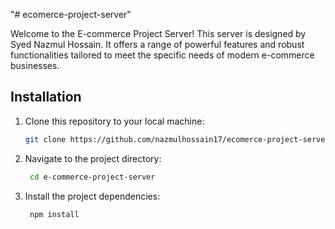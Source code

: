 "# ecomerce-project-server" 

Welcome to the E-commerce Project Server! This server is designed by Syed Nazmul Hossain. It offers a range of powerful features and robust functionalities tailored to meet the specific needs of modern e-commerce businesses.



## Installation

1. Clone this repository to your local machine:

   ```bash
   git clone https://github.com/nazmulhossain17/ecomerce-project-server.git

2. Navigate to the project directory:
   ```bash
    cd e-commerce-project-server

3. Install the project dependencies:
   ```bash
    npm install

